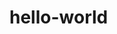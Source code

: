 # hello-world
<!-- *first project =1 -->
<!-- внеcение правок в документ -->
<!-- *правка документа Atom через github desktop -->
